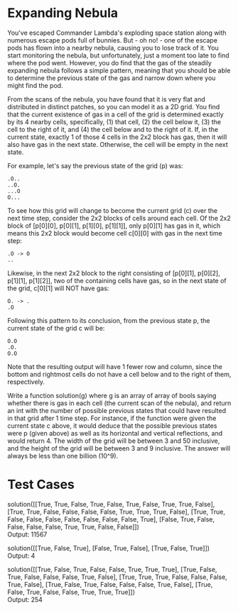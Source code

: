# Expanding Nebula
You've escaped Commander Lambda's exploding space station along with numerous escape pods full of bunnies. But - oh no! - one of the escape pods has flown into a nearby nebula, causing you to lose track of it. You start monitoring the nebula, but unfortunately, just a moment too late to find where the pod went. However, you do find that the gas of the steadily expanding nebula follows a simple pattern, meaning that you should be able to determine the previous state of the gas and narrow down where you might find the pod.

From the scans of the nebula, you have found that it is very flat and distributed in distinct patches, so you can model it as a 2D grid. You find that the current existence of gas in a cell of the grid is determined exactly by its 4 nearby cells, specifically, (1) that cell, (2) the cell below it, (3) the cell to the right of it, and (4) the cell below and to the right of it. If, in the current state, exactly 1 of those 4 cells in the 2x2 block has gas, then it will also have gas in the next state. Otherwise, the cell will be empty in the next state.

For example, let's say the previous state of the grid (p) was:
```
.O..
..O.
...O
O...
```

To see how this grid will change to become the current grid (c) over the next time step, consider the 2x2 blocks of cells around each cell. Of the 2x2 block of [p[0][0], p[0][1], p[1][0], p[1][1]], only p[0][1] has gas in it, which means this 2x2 block would become cell c[0][0] with gas in the next time step:
```
.O -> O
..
```

Likewise, in the next 2x2 block to the right consisting of [p[0][1], p[0][2], p[1][1], p[1][2]], two of the containing cells have gas, so in the next state of the grid, c[0][1] will NOT have gas:
```
O. -> .
.O
```

Following this pattern to its conclusion, from the previous state p, the current state of the grid c will be:
```
O.O
.O.
O.O
```

Note that the resulting output will have 1 fewer row and column, since the bottom and rightmost cells do not have a cell below and to the right of them, respectively.

Write a function solution(g) where g is an array of array of bools saying whether there is gas in each cell (the current scan of the nebula), and return an int with the number of possible previous states that could have resulted in that grid after 1 time step. For instance, if the function were given the current state c above, it would deduce that the possible previous states were p (given above) as well as its horizontal and vertical reflections, and would return 4. The width of the grid will be between 3 and 50 inclusive, and the height of the grid will be between 3 and 9 inclusive. The answer will always be less than one billion (10^9).

# Test Cases
solution([[True, True, False, True, False, True, False, True, True, False], [True, True, False, False, False, False, True, True, True, False], [True, True, False, False, False, False, False, False, False, True], [False, True, False, False, False, False, True, True, False, False]])</br>
Output: 11567

solution([[True, False, True], [False, True, False], [True, False, True]])</br>
Output: 4

solution([[True, False, True, False, False, True, True, True], [True, False, True, False, False, False, True, False], [True, True, True, False, False, False, True, False], [True, False, True, False, False, False, True, False], [True, False, True, False, False, True, True, True]])</br>
Output: 254